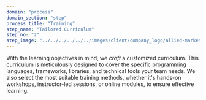 ```yaml
---
domain: "process"
domain_section: "step"
process_title: "Training"
step_name: "Tailored Curriculum"
step_no: "2"
step_image: "../../../../../../images/client/company_logo/allied-marketing.png"
---
```


With the learning objectives in mind, we *craft* a customized curriculum. This curriculum is meticulously designed to cover the specific programming languages, frameworks, libraries, and technical tools your team needs. We also select the most suitable training methods, whether it's hands-on workshops, instructor-led sessions, or online modules, to ensure effective learning.